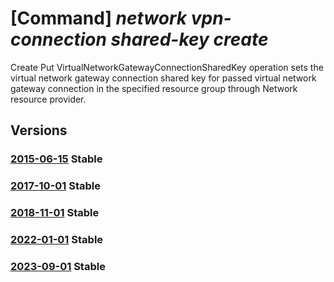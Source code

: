 # [Command] _network vpn-connection shared-key create_

Create Put VirtualNetworkGatewayConnectionSharedKey operation sets the virtual network gateway connection shared key for passed virtual network gateway connection in the specified resource group through Network resource provider.

## Versions

### [2015-06-15](/Resources/mgmt-plane/L3N1YnNjcmlwdGlvbnMve30vcmVzb3VyY2Vncm91cHMve30vcHJvdmlkZXJzL21pY3Jvc29mdC5uZXR3b3JrL2Nvbm5lY3Rpb25zL3t9L3NoYXJlZGtleQ==/2015-06-15.xml) **Stable**

<!-- mgmt-plane /subscriptions/{}/resourcegroups/{}/providers/microsoft.network/connections/{}/sharedkey 2015-06-15 -->

### [2017-10-01](/Resources/mgmt-plane/L3N1YnNjcmlwdGlvbnMve30vcmVzb3VyY2Vncm91cHMve30vcHJvdmlkZXJzL21pY3Jvc29mdC5uZXR3b3JrL2Nvbm5lY3Rpb25zL3t9L3NoYXJlZGtleQ==/2017-10-01.xml) **Stable**

<!-- mgmt-plane /subscriptions/{}/resourcegroups/{}/providers/microsoft.network/connections/{}/sharedkey 2017-10-01 -->

### [2018-11-01](/Resources/mgmt-plane/L3N1YnNjcmlwdGlvbnMve30vcmVzb3VyY2Vncm91cHMve30vcHJvdmlkZXJzL21pY3Jvc29mdC5uZXR3b3JrL2Nvbm5lY3Rpb25zL3t9L3NoYXJlZGtleQ==/2018-11-01.xml) **Stable**

<!-- mgmt-plane /subscriptions/{}/resourcegroups/{}/providers/microsoft.network/connections/{}/sharedkey 2018-11-01 -->

### [2022-01-01](/Resources/mgmt-plane/L3N1YnNjcmlwdGlvbnMve30vcmVzb3VyY2Vncm91cHMve30vcHJvdmlkZXJzL21pY3Jvc29mdC5uZXR3b3JrL2Nvbm5lY3Rpb25zL3t9L3NoYXJlZGtleQ==/2022-01-01.xml) **Stable**

<!-- mgmt-plane /subscriptions/{}/resourcegroups/{}/providers/microsoft.network/connections/{}/sharedkey 2022-01-01 -->

### [2023-09-01](/Resources/mgmt-plane/L3N1YnNjcmlwdGlvbnMve30vcmVzb3VyY2Vncm91cHMve30vcHJvdmlkZXJzL21pY3Jvc29mdC5uZXR3b3JrL2Nvbm5lY3Rpb25zL3t9L3NoYXJlZGtleQ==/2023-09-01.xml) **Stable**

<!-- mgmt-plane /subscriptions/{}/resourcegroups/{}/providers/microsoft.network/connections/{}/sharedkey 2023-09-01 -->
